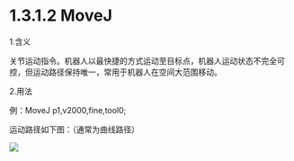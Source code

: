 # 1.3.1.2 MoveJ

1.含义

关节运动指令。机器人以最快捷的方式运动至目标点，机器人运动状态不完全可控，但运动路径保持唯一，常用于机器人在空间大范围移动。

2.用法

例：MoveJ p1,v2000,fine,tool0;

运动路径如下图：（通常为曲线路径）

![](picture\movej.png)
